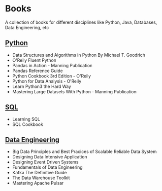 
# Books

A collection of books for different disciplines like Python, Java, Databases, Data Engineering, etc



## [Python](https://github.com/thebrokenapp/books/tree/main/python)
* Data Structures and Algorithms in Python By Michael T. Goodrich
* O'Reily Fluent Python
* Pandas in Action - Manning Publication
* Pandas Reference Guide
* Python Cookbook 3rd Edition - O'Reily
* Python for Data Analysis - O'Reily
* Learn Python3 the Hard Way
* Mastering Large Datasets With Python - Manning Publication

## [SQL](https://github.com/thebrokenapp/books/tree/main/SQL)
* Learning SQL
* SQL Cookbook

## [Data Engineering](https://github.com/thebrokenapp/books/tree/main/data-engineering)
* Big Data Principles and Best Pracices of Scalable Reliable Data System
* Designing Data Intensive Application
* Designing Event Driven Systems
* Fundamentals of Data Engineering
* Kafka The Definitive Guide
* The Data Warehouse Toolkit
* Mastering Apache Pulsar
